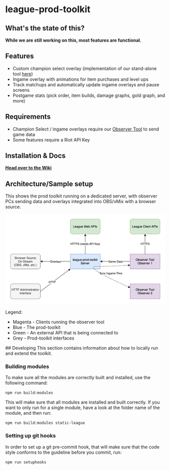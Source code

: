 # league-prod-toolkit

## What's the state of this?
**While we are still working on this, most features are functional.**

## Features
- Custom champion select overlay (implementation of our stand-alone tool [here](https://github.com/RCVolus/lol-pick-ban-ui))
- Ingame overlay with animations for item purchases and level ups
- Track matchups and automatically update ingame overlays and pause screens
- Postgame stats (pick order, item builds, damage graphs, gold graph, and more)

## Requirements
- Champion Select / ingame overlays require our [Observer Tool](https://github.com/RCVolus/league-observer-tool) to send game data
- Some features require a Riot API Key

## Installation & Docs
**[Head over to the Wiki](https://github.com/RCVolus/league-prod-toolkit/wiki)**

## Architecture/Sample setup
This shows the prod toolkit running on a dedicated server, with observer PCs sending data and overlays integrated into OBS/vMix with a browser source.

![Example Setup](Architecture.png)

Legend:
- Magenta - Clients running the observer tool
- Blue - The prod-toolkit
- Green - An external API that is being connected to
- Grey - Prod-toolkit interfaces

## Developing
This section contains information about how to locally run and extend the toolkit.

### Building modules
To make sure all the modules are correctly built and installed, use the following command:

```
npm run build:modules
```

This will make sure that all modules are installed and built correctly. If you want to only run for a single module, have a look at the folder name of the module, and then run:

```
npm run build:modules static-league
```

### Setting up git hooks
In order to set up a git pre-commit hook, that will make sure that the code style conforms to the guideline before you commit, run:

```
npm run setuphooks
```
